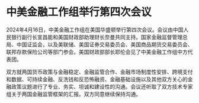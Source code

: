 # 中美金融工作组举行第四次会议

2024年4月16日，中美金融工作组在美国华盛顿举行第四次会议。会议由中国人民银行副行长宣昌能和美国财政部助理财长奈曼共同主持。国家金融监督管理总局、中国证监会，以及美联储、美国证券交易委员会、美国商品期货交易委员会、联邦存款保险公司等部门参会。美国财政部部长耶伦会见了中美金融工作组中方代表团。

双方就两国货币政策与金融稳定、金融监管合作、金融市场制度性安排、跨境支付和数据、可持续金融、反洗钱和反恐怖融资、金融基础设施以及其他双方关心的金融政策议题进行了专业、务实、坦诚和建设性的沟通。会议还听取了双方技术专家组关于两国金融监管框架的汇报。双方同意继续保持沟通。

